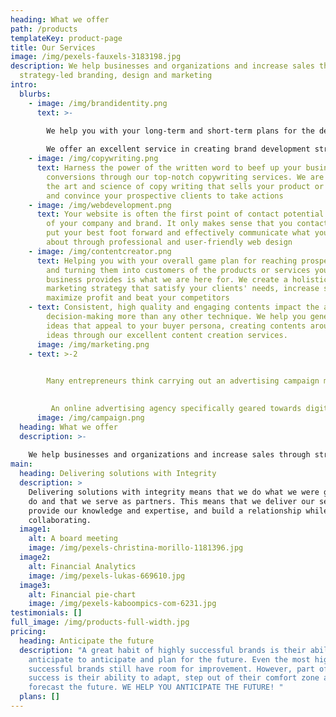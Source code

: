 ```yaml
---
heading: What we offer
path: /products
templateKey: product-page
title: Our Services
image: /img/pexels-fauxels-3183198.jpg
description: We help businesses and organizations and increase sales through
  strategy-led branding, design and marketing
intro:
  blurbs:
    - image: /img/brandidentity.png
      text: >-
        
        We help you with your long-term and short-term plans for the development of a successful brand in order to achieve specific goals.

        We offer an excellent service in creating brand development strategies to maintain competitiveness, be it Product line extension, brand extension or creating a new brand
    - image: /img/copywriting.png
      text: Harness the power of the written word to beef up your business with higher
        conversions through our top-notch copywriting services. We are versed in
        the art and science of copy writing that sells your product or service
        and convince your prospective clients to take actions
    - image: /img/webdevelopment.png
      text: Your website is often the first point of contact potential customers have
        of your company and brand. It only makes sense that you contact us to
        put your best foot forward and effectively communicate what you're all
        about through professional and user-friendly web design
    - image: /img/contentcreator.png
      text: Helping you with your overall game plan for reaching prospective consumers
        and turning them into customers of the products or services your
        business provides is what we are here for. We create a holistic
        marketing strategy that satisfy your clients' needs, increase sales,
        maximize profit and beat your competitors
    - text: Consistent, high quality and engaging contents impact the audience
        decision-making more than any other technique. We help you generate
        ideas that appeal to your buyer persona, creating contents around those
        ideas through our excellent content creation services.
      image: /img/marketing.png
    - text: >-2
         

        Many entrepreneurs think carrying out an advertising campaign means simply creating an ad; however, they are mistaken. For advertising to yield the best results, it’s crucial to be well organized right from the start.

         
         An online advertising agency specifically geared towards digital marketing, is your best bet; Primace is your surest bet; this is the best way to achieve your desired results. 
      image: /img/campaign.png
  heading: What we offer
  description: >-
    
    We help businesses and organizations and increase sales through strategy-led branding, design and marketing
main:
  heading: Delivering solutions with Integrity
  description: >
    Delivering solutions with integrity means that we do what we were going to
    do and that we serve as partners. This means that we deliver our service,
    provide our knowledge and expertise, and build a relationship while
    collaborating.
  image1:
    alt: A board meeting
    image: /img/pexels-christina-morillo-1181396.jpg
  image2:
    alt: Financial Analytics
    image: /img/pexels-lukas-669610.jpg
  image3:
    alt: Financial pie-chart
    image: /img/pexels-kaboompics-com-6231.jpg
testimonials: []
full_image: /img/products-full-width.jpg
pricing:
  heading: Anticipate the future
  description: "A great habit of highly successful brands is their ability to
    anticipate to anticipate and plan for the future. Even the most highly
    successful brands still have room for improvement. However, part of their
    success is their ability to adapt, step out of their comfort zone and
    forecast the future. WE HELP YOU ANTICIPATE THE FUTURE! "
  plans: []
---
```

